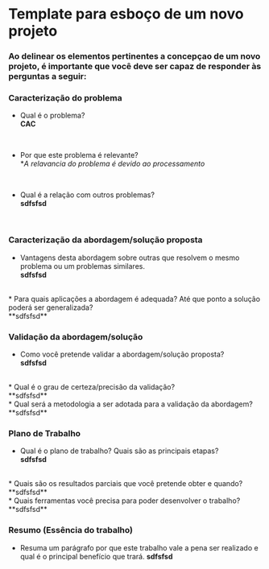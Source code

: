 # Template para esboço de um novo projeto
### Ao delinear os elementos pertinentes a concepçao de um novo projeto, é importante que você deve ser capaz de responder às perguntas a seguir: 

### Caracterização do problema
* Qual é o problema? </br> 
**CAC**
</br>

* Por que este problema é relevante? </br> 
**A relavancia do problema é devido ao processamento*
</br>

* Qual é a relação com outros problemas? </br>
**sdfsfsd**
</br>

### Caracterização da abordagem/solução proposta
* Vantagens desta abordagem sobre outras que resolvem o mesmo problema ou um problemas similares. </br>
**sdfsfsd**
</br>
* Para quais aplicações a abordagem é adequada? Até que ponto a solução poderá ser generalizada? </br>
**sdfsfsd**
</br>

### Validação da abordagem/solução
* Como você pretende validar a abordagem/solução proposta? </br>
**sdfsfsd**
</br>
* Qual é o grau de certeza/precisão da validação? </br>
**sdfsfsd**
</br>
* Qual será a metodologia a ser adotada para a validação da abordagem? </br>
**sdfsfsd**
</br>

### Plano de Trabalho
* Qual é o plano de trabalho? Quais são as principais etapas? </br>
**sdfsfsd**
</br>
* Quais são os resultados parciais que você pretende obter e quando? </br>
**sdfsfsd**
</br>
* Quais ferramentas você precisa para poder desenvolver o trabalho? </br>
**sdfsfsd**
</br>

### Resumo (Essência do trabalho)
* Resuma um parágrafo por que este trabalho vale a pena ser realizado e qual é o principal benefício que trará.
**sdfsfsd**
</br>
